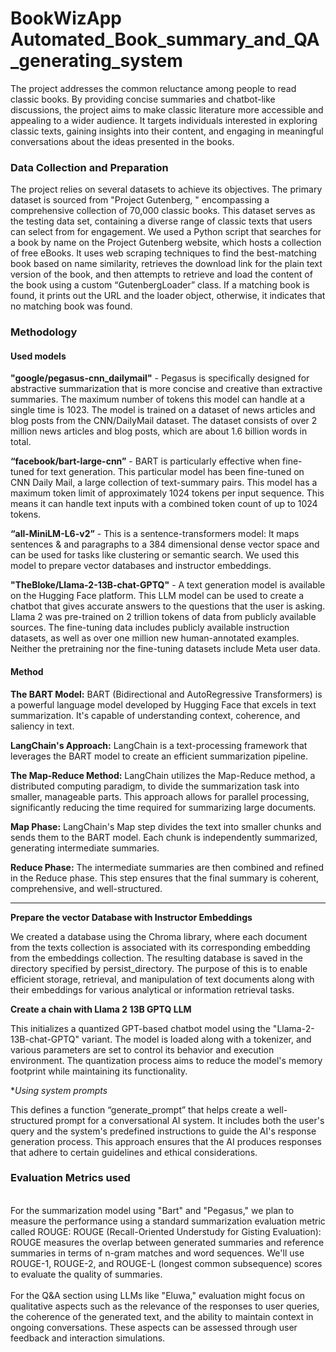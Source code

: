 # BookWizApp Automated_Book_summary_and_QA_generating_system
 
The project addresses the common reluctance
among people to read classic books. By providing
concise summaries and chatbot-like discussions,
the project aims to make classic literature more
accessible and appealing to a wider audience. It
targets individuals interested in exploring classic
texts, gaining insights into their content, and
engaging in meaningful conversations about the
ideas presented in the books.

<h3>Data Collection and Preparation</h3>

The project relies on several datasets to achieve its objectives.
The primary dataset is sourced from "Project Gutenberg,
" encompassing a comprehensive collection
of 70,000 classic books. This dataset serves as the testing data set, containing a diverse range of
classic texts that users can select from for engagement.
We used a Python script that searches for a book by name on the Project Gutenberg website, which
hosts a collection of free eBooks.
It uses web scraping techniques to find the best-matching book based on name similarity, retrieves the
download link for the plain text version of the book, and then attempts to retrieve and load the content
of the book using a custom “GutenbergLoader” class. If a matching book is found, it prints out the URL
and the loader object, otherwise, it indicates that no matching book was found.

<h3>Methodology</h3>

<h4>Used models</h4>

**"google/pegasus-cnn_dailymail"** - 
Pegasus is specifically designed for abstractive summarization that is more concise and creative
than extractive summaries. The maximum number of tokens this model can handle at a single time is
1023. The model is trained on a dataset of news articles and blog posts from the CNN/DailyMail
dataset. The dataset consists of over 2 million news articles and blog posts, which are about 1.6
billion words in total.

**“facebook/bart-large-cnn”** - 
BART is particularly effective when fine-tuned for text generation. This particular model has been
fine-tuned on CNN Daily Mail, a large collection of text-summary pairs. This model has a maximum
token limit of approximately 1024 tokens per input sequence. This means it can handle text inputs
with a combined token count of up to 1024 tokens.

**“all-MiniLM-L6-v2”** -
This is a sentence-transformers model: It maps sentences & and paragraphs to a 384 dimensional
dense vector space and can be used for tasks like clustering or semantic search. We used this
model to prepare vector databases and instructor embeddings.

**"TheBloke/Llama-2-13B-chat-GPTQ"** -
A text generation model is available on the Hugging Face platform. This LLM model can be used to
create a chatbot that gives accurate answers to the questions that the user is asking. Llama 2 was
pre-trained on 2 trillion tokens of data from publicly available sources. The fine-tuning data includes
publicly available instruction datasets, as well as over one million new human-annotated examples.
Neither the pretraining nor the fine-tuning datasets include Meta user data.

<h4>Method</h4>

**The BART Model:**
BART (Bidirectional and AutoRegressive Transformers) is a powerful language model developed by
Hugging Face that excels in text summarization. It's capable of understanding context, coherence,
and saliency in text. 

**LangChain's Approach:**
LangChain is a text-processing framework that leverages the BART model to create an efficient
summarization pipeline.

**The Map-Reduce Method:**
LangChain utilizes the Map-Reduce method, a distributed computing paradigm, to divide the
summarization task into smaller, manageable parts. This approach allows for parallel processing,
significantly reducing the time required for summarizing large documents.

**Map Phase:** LangChain's Map step divides the text into smaller chunks and sends them to the BART
model. Each chunk is independently summarized, generating intermediate summaries.

**Reduce Phase:** The intermediate summaries are then combined and refined in the Reduce phase. This
step ensures that the final summary is coherent, comprehensive, and well-structured.

------ 
**Prepare the vector Database with Instructor Embeddings**

We created a database using the Chroma library, where each document from the texts collection is
associated with its corresponding embedding from the embeddings collection. The resulting
database is saved in the directory specified by persist_directory. The purpose of this is to enable
efficient storage, retrieval, and manipulation of text documents along with their embeddings for
various analytical or information retrieval tasks.

**Create a chain with Llama 2 13B GPTQ LLM**

This initializes a quantized GPT-based chatbot model using the "Llama-2-13B-chat-GPTQ" variant. The
model is loaded along with a tokenizer, and various parameters are set to control its behavior and
execution environment. The quantization process aims to reduce the model's memory footprint while
maintaining its functionality.

**Using system prompts*

This defines a function “generate_prompt” that helps create a well-structured prompt for a
conversational AI system. It includes both the user's query and the system's predefined instructions to
guide the AI's response generation process. This approach ensures that the AI produces responses
that adhere to certain guidelines and ethical considerations.

<h3> Evaluation Metrics used </h3><br>
For the summarization model using "Bart" and "Pegasus," we plan to measure the
performance using a standard summarization evaluation metric called ROUGE:
ROUGE (Recall-Oriented Understudy for Gisting Evaluation): ROUGE measures the
overlap between generated summaries and reference summaries in terms of n-gram
matches and word sequences. We'll use ROUGE-1, ROUGE-2, and ROUGE-L
(longest common subsequence) scores to evaluate the quality of summaries.
<br><br>
For the Q&A section using LLMs like "Eluwa," evaluation might focus on qualitative
aspects such as the relevance of the responses to user queries, the coherence of the
generated text, and the ability to maintain context in ongoing conversations. These
aspects can be assessed through user feedback and interaction simulations.


